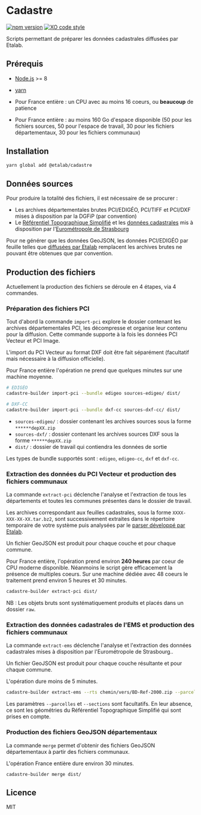 # Cadastre

[![npm version](https://badge.fury.io/js/%40etalab%2Fcadastre.svg)](https://badge.fury.io/js/%40etalab%2Fcadastre)
[![XO code style](https://img.shields.io/badge/code_style-XO-5ed9c7.svg)](https://github.com/sindresorhus/xo)

Scripts permettant de préparer les données cadastrales diffusées par Etalab.

## Prérequis

* [Node.js](https://nodejs.org) >= 8
* [yarn](https://yarnpkg.com/lang/en/docs/install/)

* Pour France entière : un CPU avec au moins 16 coeurs, ou __beaucoup__ de patience
* Pour France entière : au moins 160 Go d'espace disponible (50 pour les fichiers sources, 50 pour l'espace de travail, 30 pour les fichiers départementaux, 30 pour les fichiers communaux)

## Installation

```bash
yarn global add @etalab/cadastre
```

## Données sources

Pour produire la totalité des fichiers, il est nécessaire de se procurer :

* Les archives départementales brutes PCI/EDIGÉO, PCI/TIFF et PCI/DXF mises à disposition par la DGFiP (par convention)
* Le [Référentiel Topographique Simplifié](https://www.data.gouv.fr/fr/datasets/59d2c07888ee3814dbdaf501/) et les [données cadastrales](https://www.data.gouv.fr/fr/datasets/5a1572c9c751df784fb348fd/) mis à disposition par l'[Eurométropole de Strasbourg](https://www.data.gouv.fr/fr/organizations/strasbourg-eurometropole/)

Pour ne générer que les données GeoJSON, les données PCI/EDIGÉO par feuille telles que [diffusées par Etalab](https://cadastre.data.gouv.fr/data/dgfip-pci-vecteur/latest/edigeo/) remplacent les archives brutes ne pouvant être obtenues que par convention.

## Production des fichiers

Actuellement la production des fichiers se déroule en 4 étapes, via 4 commandes.

### Préparation des fichiers PCI

Tout d'abord la commande `import-pci` explore le dossier contenant les archives départementales PCI, les décompresse et organise leur contenu pour la diffusion. Cette commande supporte à la fois les données PCI Vecteur et PCI Image.

L'import du PCI Vecteur au format DXF doit être fait séparément (facultatif mais nécessaire à la diffusion officielle).

Pour France entière l'opération ne prend que quelques minutes sur une machine moyenne.

```bash
# EDIGÉO
cadastre-builder import-pci --bundle edigeo sources-edigeo/ dist/

# DXF-CC
cadastre-builder import-pci --bundle dxf-cc sources-dxf-cc/ dist/
```

* `sources-edigeo/` : dossier contenant les archives sources sous la forme `******depXX.zip`
* `sources-dxf/` : dossier contenant les archives sources DXF sous la forme `******depXX.zip`
* `dist/` : dossier de travail qui contiendra les données de sortie

Les types de bundle supportés sont : `edigeo`, `edigeo-cc`, `dxf` et `dxf-cc`.

### Extraction des données du PCI Vecteur et production des fichiers communaux

La commande `extract-pci` déclenche l'analyse et l'extraction de tous les départements et toutes les communes présentes dans le dossier de travail.

Les archives correspondant aux feuilles cadastrales, sous la forme `XXXX-XXX-XX-XX.tar.bz2`, sont successivement extraites dans le répertoire temporaire de votre système puis analysées par le [parser développé par Etalab](https://github.com/etalab/edigeo-parser).

Un fichier GeoJSON est produit pour chaque couche et pour chaque commune.

Pour France entière, l'opération prend environ __240 heures__ par coeur de CPU moderne disponible. Néanmoins le script gère efficacement la présence de multiples coeurs.
Sur une machine dédiée avec 48 coeurs le traitement prend environ 5 heures et 30 minutes.

```bash
cadastre-builder extract-pci dist/
```

NB : Les objets bruts sont systématiquement produits et placés dans un dossier `raw`.

### Extraction des données cadastrales de l'EMS et production des fichiers communaux

La commande `extract-ems` déclenche l'analyse et l'extraction des données cadastrales mises à disposition par l'Eurométropole de Strasbourg..

Un fichier GeoJSON est produit pour chaque couche résultante et pour chaque commune.

L'opération dure moins de 5 minutes.

```bash
cadastre-builder extract-ems --rts chemin/vers/BD-Ref-2000.zip --parcelles chemin/vers/parcelles.zip --sections chemin/vers/sections.zip dist/
```

Les paramètres `--parcelles` et `--sections` sont facultatifs. En leur absence, ce sont les géométries du Référentiel Topographique Simplifié qui sont prises en compte.

### Production des fichiers GeoJSON départementaux

La commande `merge` permet d'obtenir des fichiers GeoJSON départementaux à partir des fichiers communaux.

L'opération France entière dure environ 30 minutes.

```
cadastre-builder merge dist/
```

## Licence

MIT
